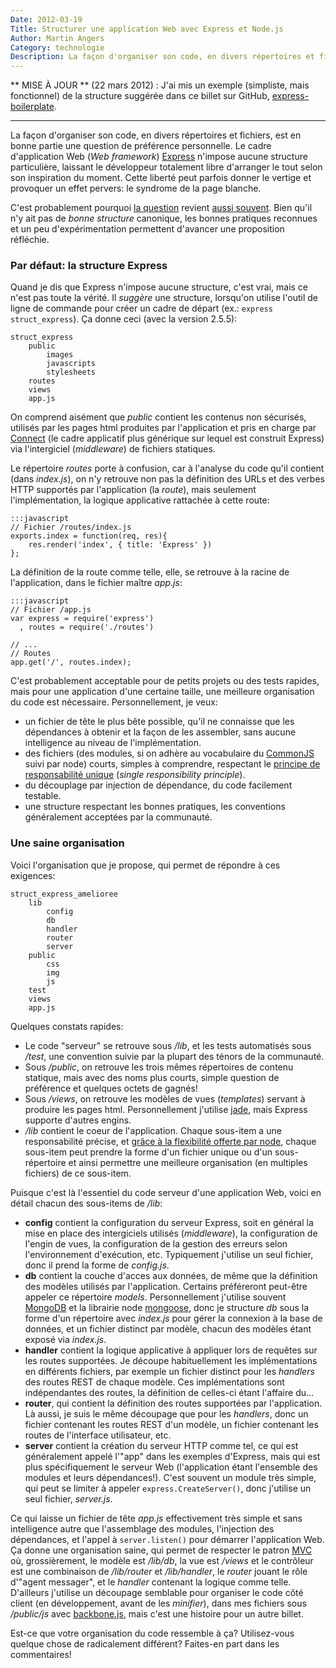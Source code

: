 ```yaml
---
Date: 2012-03-19
Title: Structurer une application Web avec Express et Node.js
Author: Martin Angers
Category: technologie
Description: La façon d'organiser son code, en divers répertoires et fichiers, est en bonne partie une question de préférence personnelle. Le cadre d'application Web Express n'impose aucune structure particulière, laissant le développeur totalement libre d'arranger le tout selon son inspiration du moment. Cette liberté peut parfois donner le vertige et provoquer un effet pervers: le syndrome de la page blanche.
---
```


** MISE À JOUR ** (22 mars 2012) : J'ai mis un exemple (simpliste, mais fonctionnel) de la structure suggérée dans ce billet sur GitHub, [express-boilerplate][exbo].

* * * *

La façon d'organiser son code, en divers répertoires et fichiers, est en bonne partie une question de préférence personnelle. Le cadre d'application Web (*Web framework*) [Express][] n'impose aucune structure particulière, laissant le développeur totalement libre d'arranger le tout selon son inspiration du moment. Cette liberté peut parfois donner le vertige et provoquer un effet pervers: le syndrome de la page blanche.

C'est probablement pourquoi [la question][stack] revient [aussi souvent][ggroups]. Bien qu'il n'y ait pas de *bonne structure* canonique, les bonnes pratiques reconnues et un peu d'expérimentation permettent d'avancer une proposition réfléchie.

### Par défaut: la structure Express

Quand je dis que Express n'impose aucune structure, c'est vrai, mais ce n'est pas toute la vérité. Il *suggère* une structure, lorsqu'on utilise l'outil de ligne de commande pour créer un cadre de départ (ex.: `express struct_express`). Ça donne ceci (avec la version 2.5.5):

    struct_express
        public
            images
            javascripts
            stylesheets
        routes
        views
        app.js

On comprend aisément que *public* contient les contenus non sécurisés, utilisés par les pages html produites par l'application et pris en charge par [Connect][] (le cadre applicatif plus générique sur lequel est construit Express) via l'intergiciel (*middleware*) de fichiers statiques.

Le répertoire *routes* porte à confusion, car à l'analyse du code qu'il contient (dans *index.js*), on n'y retrouve non pas la définition des URLs et des verbes HTTP supportés par l'application (la *route*), mais seulement l'implémentation, la logique applicative rattachée à cette route:

    :::javascript
    // Fichier /routes/index.js
    exports.index = function(req, res){
        res.render('index', { title: 'Express' })
    };

La définition de la route comme telle, elle, se retrouve à la racine de l'application, dans le fichier maître *app.js*:

    :::javascript
    // Fichier /app.js
    var express = require('express')
      , routes = require('./routes')

    // ...
    // Routes
    app.get('/', routes.index);

C'est probablement acceptable pour de petits projets ou des tests rapides, mais pour une application d'une certaine taille, une meilleure organisation du code est nécessaire. Personnellement, je veux:

*   un fichier de tête le plus bête possible, qu'il ne connaisse que les dépendances à obtenir et la façon de les assembler, sans aucune intelligence au niveau de l'implémentation.
*   des fichiers (des modules, si on adhère au vocabulaire du [CommonJS][] suivi par node) courts, simples à comprendre, respectant le [principe de responsabilité unique][srp] (*single responsibility principle*).
*   du découplage par injection de dépendance, du code facilement testable.
*   une structure respectant les bonnes pratiques, les conventions généralement acceptées par la communauté.

### Une saine organisation

Voici l'organisation que je propose, qui permet de répondre à ces exigences:

    struct_express_amelioree
        lib
            config
            db
            handler
            router
            server
        public
            css
            img
            js
        test
        views
        app.js

Quelques constats rapides:

*   Le code "serveur" se retrouve sous */lib*, et les tests automatisés sous */test*, une convention suivie par la plupart des ténors de la communauté.
*   Sous */public*, on retrouve les trois mêmes répertoires de contenu statique, mais avec des noms plus courts, simple question de préférence et quelques octets de gagnés!
*   Sous */views*, on retrouve les modèles de vues (*templates*) servant à produire les pages html. Personnellement j'utilise [jade][], mais Express supporte d'autres engins.
*   */lib* contient le coeur de l'application. Chaque sous-item a une responsabilité précise, et [grâce à la flexibilité offerte par node][nodefolders], chaque sous-item peut prendre la forme d'un fichier unique ou d'un sous-répertoire et ainsi permettre une meilleure organisation (en multiples fichiers) de ce sous-item.

Puisque c'est là l'essentiel du code serveur d'une application Web, voici en détail chacun des sous-items de */lib*:

*   **config** contient la configuration du serveur Express, soit en général la mise en place des intergiciels utilisés (*middleware*), la configuration de l'engin de vues, la configuration de la gestion des erreurs selon l'environnement d'exécution, etc. Typiquement j'utilise un seul fichier, donc il prend la forme de *config.js*.
*   **db** contient la couche d'acces aux données, de même que la définition des modèles utilisés par l'application. Certains préféreront peut-être appeler ce répertoire *models*. Personnellement j'utilise souvent [MongoDB][] et la librairie node [mongoose][], donc je structure *db* sous la forme d'un répertoire avec *index.js* pour gérer la connexion à la base de données, et un fichier distinct par modèle, chacun des modèles étant exposé via *index.js*.
*   **handler** contient la logique applicative à appliquer lors de requêtes sur les routes supportées. Je découpe habituellement les implémentations en différents fichiers, par exemple un fichier distinct pour les *handlers* des routes REST de chaque modèle. Ces implémentations sont indépendantes des routes, la définition de celles-ci étant l'affaire du...
*   **router**, qui contient la définition des routes supportées par l'application. Là aussi, je suis le même découpage que pour les *handlers*, donc un fichier contenant les routes REST d'un modèle, un fichier contenant les routes de l'interface utilisateur, etc.
*   **server** contient la création du serveur HTTP comme tel, ce qui est généralement appelé l'"app" dans les exemples d'Express, mais qui est plus spécifiquement le serveur Web (l'application étant l'ensemble des modules et leurs dépendances!). C'est souvent un module très simple, qui peut se limiter à appeler `express.CreateServer()`, donc j'utilise un seul fichier, *server.js*.

Ce qui laisse un fichier de tête *app.js* effectivement très simple et sans intelligence autre que l'assemblage des modules, l'injection des dépendances, et l'appel à `server.listen()` pour démarrer l'application Web. Ça donne une organisation saine, qui permet de respecter le patron [MVC][] où, grossièrement, le modèle est */lib/db*, la vue est */views* et le contrôleur est une combinaison de */lib/router* et */lib/handler*, le *router* jouant le rôle d'"agent messager", et le *handler* contenant la logique comme telle. D'ailleurs j'utilise un découpage semblable pour organiser le code côté client (en développement, avant de les *minifier*), dans mes fichiers sous */public/js* avec [backbone.js][backbone], mais c'est une histoire pour un autre billet.

Est-ce que votre organisation du code ressemble à ça? Utilisez-vous quelque chose de radicalement différent? Faites-en part dans les commentaires!

[express]: http://expressjs.com/
[stack]: http://stackoverflow.com/questions/9607947/how-should-i-structure-my-node-express-mongodb-app
[ggroups]: https://groups.google.com/forum/#!topic/express-js/9WrW3dxXqDs
[connect]: http://www.senchalabs.org/connect/
[srp]: http://en.wikipedia.org/wiki/Single_responsibility_principle
[commonjs]: http://www.commonjs.org/
[jade]: http://jade-lang.com/
[nodefolders]: http://nodejs.org/api/modules.html#modules_folders_as_modules
[mongodb]: http://www.mongodb.org/
[mongoose]: http://mongoosejs.com/
[mvc]: http://fr.wikipedia.org/wiki/Mod%C3%A8le-Vue-Contr%C3%B4leur
[backbone]: http://backbonejs.org/
[exbo]: https://github.com/PuerkitoBio/express-boilerplate
